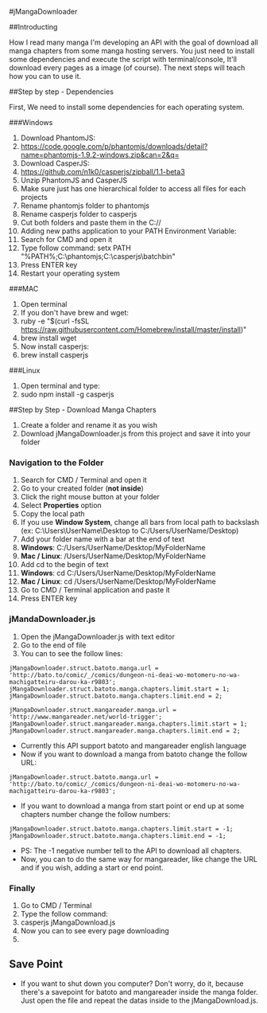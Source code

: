 #jMangaDownloader

##Introducting

How I read many manga I'm developing an API with the goal of download all manga chapters from some manga hosting servers. You just need to install some dependencies and execute the script with terminal/console, It'll download every pages as a image (of course). The next steps will teach how you can to use it.

##Step by step - Dependencies

First, We need to install some dependencies for each operating system.

###Windows

1. Download PhantomJS:
  1. https://code.google.com/p/phantomjs/downloads/detail?name=phantomjs-1.9.2-windows.zip&can=2&q=
2. Download CasperJS:
  1. https://github.com/n1k0/casperjs/zipball/1.1-beta3
3. Unzip PhantomJS and CasperJS
  1. Make sure just has one hierarchical folder to access all files for each projects
4. Rename phantomjs folder to phantomjs
5. Rename casperjs folder to casperjs
6. Cut both folders and paste them in the C://
7. Adding new paths application to your PATH Environment Variable:
  1. Search for CMD and open it
  2. Type follow command: setx PATH "%PATH%;C:\phantomjs;C:\casperjs\batchbin"
  4. Press ENTER key
8. Restart your operating system

###MAC

1. Open terminal
2. If you don't have brew and wget: 
  1. ruby -e "$(curl -fsSL https://raw.githubusercontent.com/Homebrew/install/master/install)"
  2. brew install wget
3. Now install casperjs:
  1. brew install casperjs

###Linux

1. Open terminal and type:
  1. sudo npm install -g casperjs

##Step by Step - Download Manga Chapters

1. Create a folder and rename it as you wish
2. Download jMangaDownloader.js from this project and save it into your folder

### Navigation to the Folder

1. Search for CMD / Terminal and open it
2. Go to your created folder (**not inside**)
3. Click the right mouse button at your folder
4. Select **Properties** option
5. Copy the local path
  1. If you use **Window System**, change all bars from local path to backslash (ex: C:\Users\UserName\Desktop to C:/Users/UserName/Desktop)
7. Add your folder name with a bar at the end of text
  1. **Windows**: C:/Users/UserName/Desktop/MyFolderName
  2. **Mac / Linux**: /Users/UserName/Desktop/MyFolderName
6. Add cd to the begin of text
  1. **Windows**: cd C:/Users/UserName/Desktop/MyFolderName
  2. **Mac / Linux**: cd /Users/UserName/Desktop/MyFolderName
7. Go to CMD / Terminal application and paste it
8. Press ENTER key

### jMandaDownloader.js

1. Open the jMangaDownloader.js with text editor
2. Go to the end of file
3. You can to see the follow lines:

```
jMangaDownloader.struct.batoto.manga.url = 'http://bato.to/comic/_/comics/dungeon-ni-deai-wo-motomeru-no-wa-machigatteiru-darou-ka-r9803';
jMangaDownloader.struct.batoto.manga.chapters.limit.start = 1;
jMangaDownloader.struct.batoto.manga.chapters.limit.end = 2;

jMangaDownloader.struct.mangareader.manga.url = 'http://www.mangareader.net/world-trigger';
jMangaDownloader.struct.mangareader.manga.chapters.limit.start = 1;
jMangaDownloader.struct.mangareader.manga.chapters.limit.end = 2;
```

- Currently this API support batoto and mangareader english language
- Now if you want to download a manga from batoto change the follow URL:
```
jMangaDownloader.struct.batoto.manga.url = 'http://bato.to/comic/_/comics/dungeon-ni-deai-wo-motomeru-no-wa-machigatteiru-darou-ka-r9803';
```
- If you want to download a manga from start point or end up at some chapters number change the follow numbers:
```
jMangaDownloader.struct.batoto.manga.chapters.limit.start = -1;
jMangaDownloader.struct.batoto.manga.chapters.limit.end = -1;
```
- PS: The -1 negative number tell to the API to download all chapters.
- Now, you can to do the same way for mangareader, like change the URL and if you wish, adding a start or end point.


### Finally

1. Go to CMD / Terminal
2. Type the follow command:
3. casperjs jMangaDownload.js
4. Now you can to see every page downloading
5. 

## Save Point

- If you want to shut down you computer? Don't worry, do it, because there's a savepoint for batoto and mangareader inside the manga folder. Just open the file and repeat the datas inside to the jMangaDownload.js.
